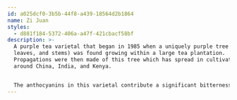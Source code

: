 ```yaml
---
id: a025dcf0-3b5b-44f8-a439-18564d2b1864
name: Zi Juan
styles:
  - d881f184-5372-406a-a47f-421cbacf58bf
description: >-
  A purple tea varietal that began in 1985 when a uniquely purple tree (buds,
  leaves, and stems) was found growing within a large tea plantation.
  Propagations were then made of this tree which has spread in cultivation
  around China, India, and Kenya.


  The anthocyanins in this varietal contribute a significant bitterness which can be curtailed in post-fermented processing methods. Therefore, this cultivar is not typically used in sheng making. The characteristic flavors of this varietal are strongly fruity, with a thin body. To alter that thinness, processing material from these trees into shou or black tea can typically thickens out the body.
---
```

